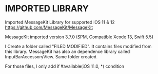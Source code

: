# IMPORTED LIBRARY

Imported MessageKit Library for supported iOS 11 & 12 
https://github.com/MessageKit/MessageKit

MessageKit imported version 3.7.0 (SPM, Compatible Xcode 13, Swift 5.5)

I Create a folder called "FILED MODIFIED". It contains files modified from this library.
MessageKit has also an dependence library called InputBarAccessoryView. Same folder created.

For those files, I only add if #available(iOS 11.0, *) condition  
